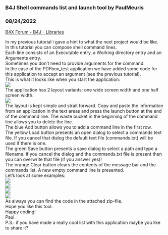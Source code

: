### B4J Shell commands list and launch tool by PaulMeuris
### 08/24/2022
[B4X Forum - B4J - Libraries](https://www.b4x.com/android/forum/threads/142532/)

In my previous tutorial i gave a hint to what the next project would be like.  
In this tutorial you can compose shell command lines.  
Each line consists of an Executable entry, a Working directory entry and an Arguments entry.  
Sometimes you don’t need to provide arguments for the command.  
In the case of the PDFbox\_test application we have added some code for this application to accept an argument (see the previous tutorial).  
This is what it looks like when you start the application:  
![](https://www.b4x.com/android/forum/attachments/132937)  
The application has 2 layout variants: one wide screen width and one half screen width.  
![](https://www.b4x.com/android/forum/attachments/132938)  
The layout is kept simple and strait forward. Copy and paste the information from an application in the text areas and press the launch button at the end of the command line. The waste bucket in the beginning of the command line allows you to delete the line.  
The blue Add button allows you to add a command line in the first row.  
The yellow Load button presents an open dialog to select a commands text file. If you cancel that dialog the default text file (commands.txt) will be used if there is one.  
The green Save button presents a save dialog to select a path and type a filename. If you cancel the dialog and the commands.txt file is present then you can overwrite that file (if you answer yes)!  
The orange Clear button clears the contents of the message bar and the commands list. A new empty command line is presented.  
Let’s look at some examples:  
![](https://www.b4x.com/android/forum/attachments/132939)  
![](https://www.b4x.com/android/forum/attachments/132940)  
![](https://www.b4x.com/android/forum/attachments/132941)  
![](https://www.b4x.com/android/forum/attachments/132942)  
As always you can find the code in the attached zip-file.  
Hope you like this tool.  
Happy coding!  
Paul.  
P.S.: if you have made a really cool list with this application maybe you like to share it?